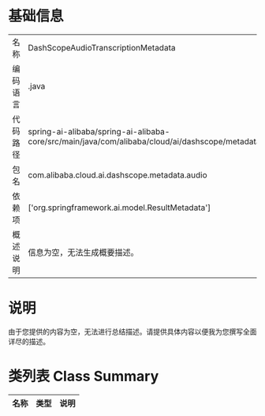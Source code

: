 # 基础信息

|      |      |
|------|------|
| 名称 | DashScopeAudioTranscriptionMetadata |
| 编码语言 | .java |
| 代码路径 | spring-ai-alibaba/spring-ai-alibaba-core/src/main/java/com/alibaba/cloud/ai/dashscope/metadata/audio/DashScopeAudioTranscriptionMetadata.java |
| 包名 | com.alibaba.cloud.ai.dashscope.metadata.audio |
| 依赖项 | ['org.springframework.ai.model.ResultMetadata'] |
| 概述说明 | 信息为空，无法生成概要描述。 |

# 说明

由于您提供的内容为空，无法进行总结描述。请提供具体内容以便我为您撰写全面详尽的描述。

# 类列表 Class Summary

| 名称   | 类型  | 说明 |
|-------|------|-------------|





